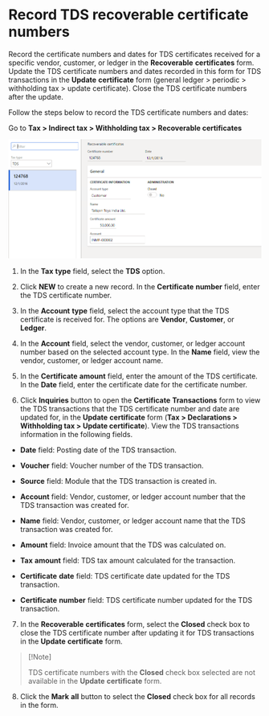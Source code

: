 # Record TDS recoverable certificate numbers

Record the certificate numbers and dates for TDS certificates received for a specific vendor, customer, or ledger in the **Recoverable** **certificates** form. Update the TDS certificate numbers and dates recorded in this form for TDS transactions in the **Update** **certificate** form (general ledger > periodic > withholding tax > update certificate). Close the TDS certificate numbers after the update.

Follow the steps below to record the TDS certificate numbers and dates:

 Go to **Tax > Indirect tax > Withholding tax > Recoverable certificates**

[![Recoverable certificates](./media/apac-ind-TDS-49.png)](./media/apac-ind-TDS-49.png) 

1. In the **Tax** **type** field, select the **TDS** option.

2. Click **NEW** to create a new record. In the **Certificate** **number** field, enter the TDS certificate number.

3. In the **Account** **type** field, select the account type that the TDS certificate is received for. The options are **Vendor**, **Customer**, or **Ledger**.

4. In the **Account** field, select the vendor, customer, or ledger account number based on the selected account type. In the **Name** field, view the vendor, customer, or ledger account name.
5.  In the **Certificate** **amount** field, enter the amount of the TDS certificate. In the **Date** field, enter the certificate date for the certificate number.

6. Click **Inquiries** button to open the **Certificate** **Transactions** form to view the TDS transactions that the TDS certificate number and date are updated for, in the **Update** **certificate** form (**Tax > Declarations > Withholding tax > Update certificate**). View the TDS transactions information in the following fields.

- **Date** field: Posting date of the TDS transaction.

- **Voucher** field: Voucher number of the TDS transaction.

- **Source** field: Module that the TDS transaction is created in.

- **Account** field: Vendor, customer, or ledger account number that the TDS transaction was created for.

- **Name** field: Vendor, customer, or ledger account name that the TDS transaction was created for.

- **Amount** field: Invoice amount that the TDS was calculated on.

- **Tax** **amount** field: TDS tax amount calculated for the transaction.

- **Certificate** **date** field: TDS certificate date updated for the TDS transaction.

- **Certificate** **number** field: TDS certificate number updated for the TDS transaction.

7. In the **Recoverable** **certificates** form, select the **Closed** check box to close the TDS certificate number after updating it for TDS transactions in the **Update** **certificate** form.

>   [!Note]
>
>   TDS certificate numbers with the **Closed**  check box selected are not available in the **Update** **certificate**  form.  

8. Click the **Mark** **all** button to select the **Closed** check box for all records in the form.
